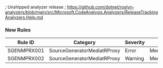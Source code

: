 ﻿; Unshipped analyzer release
; https://github.com/dotnet/roslyn-analyzers/blob/main/src/Microsoft.CodeAnalysis.Analyzers/ReleaseTrackingAnalyzers.Help.md

### New Rules

Rule ID | Category | Severity | Notes
--------|----------|----------|-------
SGENMPRX001 | SourceGeneratorMediatRProxy | Error | MediatrProxyGenerator
SGENMPRX002 | SourceGeneratorMediatRProxy | Warning | MediatrProxyGenerator